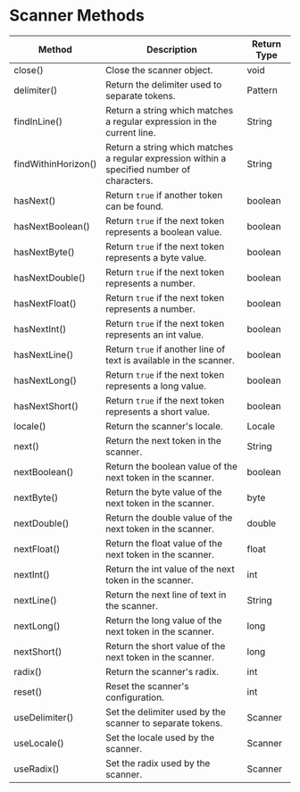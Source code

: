 # Scanner Methods

| Method               | Description                                                    | Return Type  |
|----------------------|----------------------------------------------------------------|--------------|
| close()             | Close the scanner object.                                     | void         |
| delimiter()         | Return the delimiter used to separate tokens.                 | Pattern      |
| findInLine()        | Return a string which matches a regular expression in the current line. | String       |
| findWithinHorizon() | Return a string which matches a regular expression within a specified number of characters. | String       |
| hasNext()          | Return `true` if another token can be found.                    | boolean      |
| hasNextBoolean()   | Return `true` if the next token represents a boolean value.     | boolean      |
| hasNextByte()      | Return `true` if the next token represents a byte value.        | boolean      |
| hasNextDouble()    | Return `true` if the next token represents a number.            | boolean      |
| hasNextFloat()     | Return `true` if the next token represents a number.            | boolean      |
| hasNextInt()      | Return `true` if the next token represents an int value.         | boolean      |
| hasNextLine()      | Return `true` if another line of text is available in the scanner. | boolean      |
| hasNextLong()      | Return `true` if the next token represents a long value.        | boolean      |
| hasNextShort()     | Return `true` if the next token represents a short value.       | boolean      |
| locale()           | Return the scanner's locale.                                   | Locale       |
| next()            | Return the next token in the scanner.                          | String       |
| nextBoolean()      | Return the boolean value of the next token in the scanner.     | boolean      |
| nextByte()        | Return the byte value of the next token in the scanner.        | byte         |
| nextDouble()       | Return the double value of the next token in the scanner.      | double       |
| nextFloat()       | Return the float value of the next token in the scanner.       | float        |
| nextInt()        | Return the int value of the next token in the scanner.         | int          |
| nextLine()        | Return the next line of text in the scanner.                   | String       |
| nextLong()       | Return the long value of the next token in the scanner.       | long         |
| nextShort()       | Return the short value of the next token in the scanner.       | long         |
| radix()           | Return the scanner's radix.                                   | int          |
| reset()           | Reset the scanner's configuration.                           | int          |
| useDelimiter()     | Set the delimiter used by the scanner to separate tokens.     | Scanner      |
| useLocale()        | Set the locale used by the scanner.                          | Scanner      |
| useRadix()        | Set the radix used by the scanner.                           | Scanner      |
